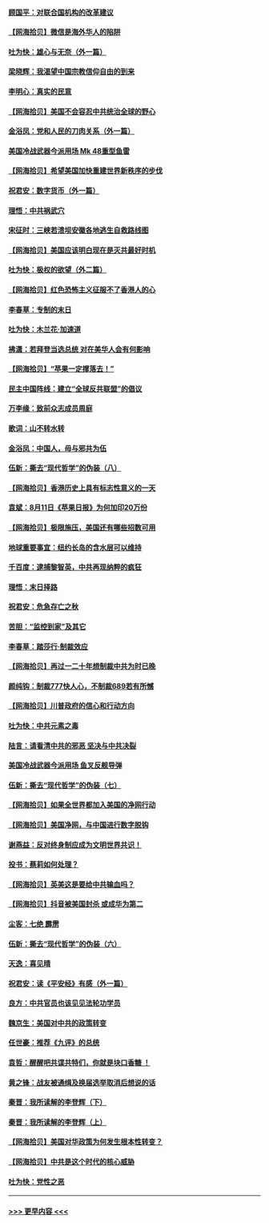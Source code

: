#### [顾国平：对联合国机构的改革建议](../pages/nsc993/n12339928.md?t=08190951) 
#### [【网海拾贝】微信是海外华人的陷阱](../pages/nsc993/n12338868.md?t=08190951) 
#### [吐为快：雄心与无奈（外一篇）](../pages/nsc993/n12338132.md?t=08190951) 
#### [梁晓辉：我渴望中国宗教信仰自由的到来](../pages/nsc993/n12336657.md?t=08190951) 
#### [李明心：真实的民意](../pages/nsc993/n12336089.md?t=08190951) 
#### [【网海拾贝】美国不会容忍中共统治全球的野心](../pages/nsc993/n12336063.md?t=08190951) 
#### [金浴凤：党和人民的刀肉关系（外一篇）](../pages/nsc993/n12335834.md?t=08190951) 
#### [美国冷战武器今派用场 Mk 48重型鱼雷](../pages/nsc993/n12335354.md?t=08190951) 
#### [【网海拾贝】希望美国加快重建世界新秩序的步伐](../pages/nsc993/n12334224.md?t=08190951) 
#### [祝君安：数字货币（外一篇）](../pages/nsc993/n12334186.md?t=08190951) 
#### [理悟：中共祸武穴](../pages/nsc993/n12333962.md?t=08190951) 
#### [宋征时：三峡若溃坝安徽各地逃生自救路线图](../pages/nsc993/n12332450.md?t=08190951) 
#### [【网海拾贝】美国应该明白现在是灭共最好时机](../pages/nsc993/n12332313.md?t=08190951) 
#### [吐为快：极权的欲望（外二篇）](../pages/nsc993/n12332089.md?t=08190951) 
#### [【网海拾贝】红色恐怖主义征服不了香港人的心](../pages/nsc993/n12329296.md?t=08190951) 
#### [李春草：专制的末日](../pages/nsc993/n12329079.md?t=08190951) 
#### [吐为快：木兰花‧加速道](../pages/nsc993/n12327366.md?t=08190951) 
#### [拂潇：若拜登当选总统 对在美华人会有何影响](../pages/nsc993/n12295996.md?t=08190951) 
#### [【网海拾贝】“苹果一定撑落去！”](../pages/nsc993/n12326784.md?t=08190951) 
#### [民主中国阵线：建立“全球反共联盟”的倡议](../pages/nsc993/n12324177.md?t=08190951) 
#### [万李缘：致前众志成员周庭](../pages/nsc993/n12324635.md?t=08190951) 
#### [歌词：山不转水转](../pages/nsc993/n12324599.md?t=08190951) 
#### [金浴凤：中国人，毋与邪共为伍](../pages/nsc993/n12324257.md?t=08190951) 
#### [伍新：撕去“现代哲学”的伪装（八）](../pages/nsc993/n12324188.md?t=08190951) 
#### [【网海拾贝】香港历史上具有标志性意义的一天](../pages/nsc993/n12324021.md?t=08190951) 
#### [袁斌：8月11日《苹果日报》为何加印20万份](../pages/nsc993/n12323955.md?t=08190951) 
#### [【网海拾贝】极限施压，美国还有哪些招数可用](../pages/nsc993/n12322512.md?t=08190951) 
#### [地球重要事宜：纽约长岛的含水层可以维持](../pages/nsc993/n12321844.md?t=08190951) 
#### [千百度：逮捕黎智英，中共再现纳粹的疯狂](../pages/nsc993/n12321777.md?t=08190951) 
#### [理悟：末日择路](../pages/nsc993/n12320812.md?t=08190951) 
#### [祝君安：危急存亡之秋](../pages/nsc993/n12320795.md?t=08190951) 
#### [苦胆：“监控到家”及其它](../pages/nsc993/n12320751.md?t=08190951) 
#### [李春草：踏莎行·制裁效应](../pages/nsc993/n12318290.md?t=08190951) 
#### [【网海拾贝】再过一二十年想制裁中共为时已晚](../pages/nsc993/n12318195.md?t=08190951) 
#### [颜纯钩：制裁777快人心，不制裁689若有所憾](../pages/nsc993/n12316912.md?t=08190951) 
#### [【网海拾贝】川普政府的信心和行动方向](../pages/nsc993/n12316673.md?t=08190951) 
#### [吐为快：中共元素之毒](../pages/nsc993/n12316547.md?t=08190951) 
#### [陆言：请看清中共的邪恶 坚决与中共决裂](../pages/nsc993/n12315784.md?t=08190951) 
#### [美国冷战武器今派用场 鱼叉反舰导弹](../pages/nsc993/n12316258.md?t=08190951) 
#### [伍新：撕去“现代哲学”的伪装（七）](../pages/nsc993/n12315846.md?t=08190951) 
#### [【网海拾贝】如果全世界都加入美国的净网行动](../pages/nsc993/n12315588.md?t=08190951) 
#### [【网海拾贝】美国净网，与中国进行数字脱钩](../pages/nsc993/n12312813.md?t=08190951) 
#### [谢燕益：反对终身制应成为文明世界共识！](../pages/nsc993/n12310465.md?t=08190951) 
#### [投书：蔡莉如何处理？](../pages/nsc993/n12310224.md?t=08190951) 
#### [【网海拾贝】英美这是要给中共输血吗？](../pages/nsc993/n12307646.md?t=08190951) 
#### [【网海拾贝】抖音被美国封杀 或成华为第二](../pages/nsc993/n12305277.md?t=08190951) 
#### [尘客：七绝 霹雳](../pages/nsc993/n12304053.md?t=08190951) 
#### [伍新：撕去“现代哲学”的伪装（六）](../pages/nsc993/n12303243.md?t=08190951) 
#### [天逸：喜见晴](../pages/nsc993/n12303226.md?t=08190951) 
#### [祝君安：读《平安经》有感（外一篇）](../pages/nsc993/n12303170.md?t=08190951) 
#### [良方：中共官员也该见见法轮功学员](../pages/nsc993/n12302985.md?t=08190951) 
#### [魏京生：美国对中共的政策转变](../pages/nsc993/n12302929.md?t=08190951) 
#### [任世豪：推荐《九评》的总统](../pages/nsc993/n12302838.md?t=08190951) 
#### [袁哲：醒醒吧共谍共特们，你就是块口香糖 ！](../pages/nsc993/n12302678.md?t=08190951) 
#### [黄之锋：战友被通缉及换届选举取消后想说的话](../pages/nsc993/n12302681.md?t=08190951) 
#### [秦晋：我所读解的李登辉（下）](../pages/nsc993/n12302171.md?t=08190951) 
#### [秦晋：我所读解的李登辉（上）](../pages/nsc993/n12301979.md?t=08190951) 
#### [【网海拾贝】美国对华政策为何发生根本性转变？](../pages/nsc993/n12302091.md?t=08190951) 
#### [【网海拾贝】中共是这个时代的核心威胁](../pages/nsc993/n12300541.md?t=08190951) 
#### [吐为快：党性之恶](../pages/nsc993/n12300263.md?t=08190951) 

----
#### [ >>> 更早内容 <<< ](../indexes/nsc993-earlier.md)
